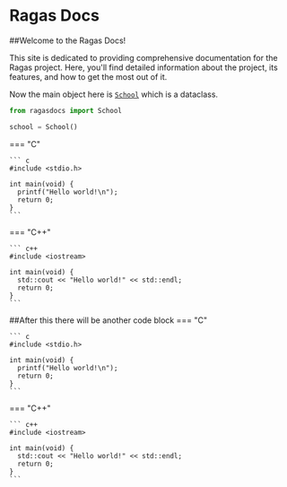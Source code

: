 # Ragas Docs

##Welcome to the Ragas Docs!

This site is dedicated to providing comprehensive documentation for the Ragas project. Here, you'll find detailed information about the project, its features, and how to get the most out of it.

Now the main object here is [`School`](references.md#ragasdocs.module1.School) which is a dataclass.

```python
from ragasdocs import School

school = School()
```

=== "C"

    ``` c
    #include <stdio.h>

    int main(void) {
      printf("Hello world!\n");
      return 0;
    }
    ```

=== "C++"

    ``` c++
    #include <iostream>

    int main(void) {
      std::cout << "Hello world!" << std::endl;
      return 0;
    }
    ```

##After this there will be another code block
=== "C"

    ``` c
    #include <stdio.h>

    int main(void) {
      printf("Hello world!\n");
      return 0;
    }
    ```

=== "C++"

    ``` c++
    #include <iostream>

    int main(void) {
      std::cout << "Hello world!" << std::endl;
      return 0;
    }
    ```

